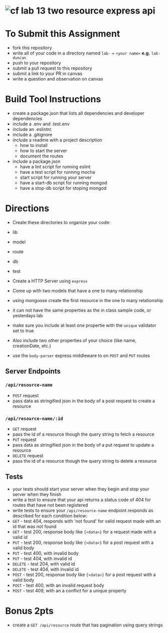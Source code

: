 ![cf](https://i.imgur.com/7v5ASc8.png) lab 13 two resource express api
======

# To Submit this Assignment
  * fork this repository
  * write all of your code in a directory named `lab-` + `<your name>` **e.g.** `lab-duncan`
  * push to your repository
  * submit a pull request to this repository
  * submit a link to your PR in canvas
  * write a question and observation on canvas

# Build Tool Instructions
* create a package.json that lists all dependencies and developer dependencies
* include a .env and .test.env
* include an .eslintrc
* include a .gitignore
* include a readme with a project description
  * how to install
  * how to start the server
  * document the routes
* include a package.json 
  * have a lint script for running eslint
  * have a test script for running mocha
  * start script for running your server
  * have a start-db script for running mongod
  * have a stop-db script for stoping mongod

# Directions
* Create these directories to organize your code:
 * lib
 * model
 * route
 * db 
 * test
* Create a HTTP Server using `express`
* Come up with two models that have a one to many relationship 
  
* using mongoose create the first resource in the one to many relationship
 * it can not have the same properties as the in class sample code, or yesterdays lab
 * make sure you include at least one propertie with the `unique` validator set to true
 * Also include two other properties of your choice (like name, creationDate, etc.)
* use the `body-parser` express middleware to on `POST` and `PUT` routes

## Server Endpoints
### `/api/resource-name`
* `POST` request
 * pass data as stringified json in the body of a post request to create a resource

### `/api/resource-name/:id`
* `GET` request
 * pass the id of a resource though the query string to fetch a resource   
* `PUT` request
 * pass data as stringified json in the body of a put request to update a resource
* `DELETE` request
 * pass the id of a resource though the query string to delete a resource   

## Tests
* your tests should start your server when they begin and stop your server when they finish
* write a test to ensure that your api returns a status code of 404 for routes that have not been registered
* write tests to ensure your `/api/resource-name` endpoint responds as described for each condition below:
 * `GET` - test 404, responds with 'not found' for valid request made with an id that was not found
 * `GET` - test 200, response body like `{<data>}` for a request made with a valid id
 * `PUT` - test 200, response body like  `{<data>}` for a post request with a valid body
 * `PUT` - test 400, with invalid body
 * `PUT` - test 404, with invalid id
 * `DELETE` - test 204, with valid id
 * `DELETE` - test 404, with invalid id 
 * `POST` - test 200, response body like  `{<data>}` for a post request with a valid body
 * `POST` - test 400, with an invalid request body
 * `POST` - test 409, with an a conflict for a unique property
 
 # Bonus 2pts 
* create a `GET /api/resource` route that has pagination using query strings
